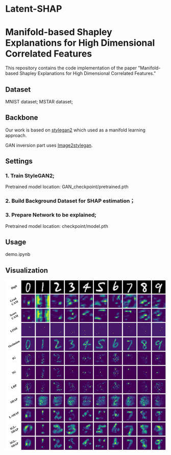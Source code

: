 # Latent-SHAP

# Manifold-based Shapley Explanations for High Dimensional Correlated Features
This repository contains the code implementation of the paper "Manifold-based Shapley Explanations for High Dimensional Correlated Features."

## Dataset
MNIST dataset;
MSTAR dataset;

## Backbone
Our work is based on [stylegan2](https://github.com/rosinality/stylegan2-pytorch) which used as a manifold learning approach.

GAN inversion part uses [Image2stylegan](https://github.com/zaidbhat1234/Image2StyleGAN).

## Settings
### 1. Train StyleGAN2; 
Pretrained model location: GAN_checkpoint/pretrained.pth
### 2. Build Background Dataset for SHAP estimation；
### 3. Prepare Network to be explained; 
Pretrained model location: checkpoint/model.pth

## Usage
demo.ipynb

## Visualization
![1](./MNIST_domenstration.png)


